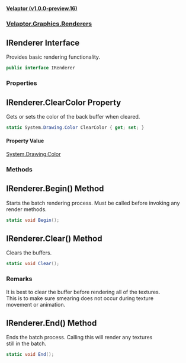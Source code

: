 #### [Velaptor (v1.0.0-preview.16)](./namespaces.md 'Velaptor Namespaces')
### [Velaptor.Graphics.Renderers](./Velaptor.Graphics.Renderers.md 'Velaptor.Graphics.Renderers')

## IRenderer Interface

Provides basic rendering functionality.

```csharp
public interface IRenderer
```
### Properties

<a name='Velaptor.Graphics.Renderers.IRenderer.ClearColor'></a>

## IRenderer.ClearColor Property

Gets or sets the color of the back buffer when cleared.

```csharp
static System.Drawing.Color ClearColor { get; set; }
```

#### Property Value
[System.Drawing.Color](https://docs.microsoft.com/en-us/dotnet/api/System.Drawing.Color 'System.Drawing.Color')
### Methods

<a name='Velaptor.Graphics.Renderers.IRenderer.Begin()'></a>

## IRenderer.Begin() Method

Starts the batch rendering process.  Must be called before invoking any render methods.

```csharp
static void Begin();
```

<a name='Velaptor.Graphics.Renderers.IRenderer.Clear()'></a>

## IRenderer.Clear() Method

Clears the buffers.

```csharp
static void Clear();
```

### Remarks
It is best to clear the buffer before rendering all of the textures.  
This is to make sure smearing does not occur during texture  
movement or animation.

<a name='Velaptor.Graphics.Renderers.IRenderer.End()'></a>

## IRenderer.End() Method

Ends the batch process.  Calling this will render any textures  
still in the batch.

```csharp
static void End();
```